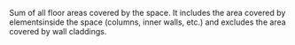 Sum of all floor areas covered by the space. It includes the area covered by elementsinside the space (columns, inner walls, etc.) and excludes the area covered by wall claddings.